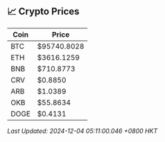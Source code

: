 ## 📈 Crypto Prices

| Coin | Price |
| ---- | ----- |
| BTC | $95740.8028 |
| ETH | $3616.1259 |
| BNB | $710.8773 |
| CRV | $0.8850 |
| ARB | $1.0389 |
| OKB | $55.8634 |
| DOGE | $0.4131 |

_Last Updated: 2024-12-04 05:11:00.046 +0800 HKT_